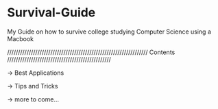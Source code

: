 # Survival-Guide
My Guide on how to survive college studying Computer Science using a Macbook 

///////////////////////////////////////////////////////////////// Contents ////////////////////////////////////////////////

-> Best Applications

-> Tips and Tricks

-> more to come...
